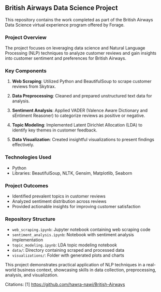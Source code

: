 ## British Airways Data Science Project

This repository contains the work completed as part of the British Airways Data Science virtual experience program offered by Forage.

### Project Overview

The project focuses on leveraging data science and Natural Language Processing (NLP) techniques to analyze customer reviews and gain insights into customer sentiment and preferences for British Airways.

### Key Components

1. **Web Scraping**: Utilized Python and BeautifulSoup to scrape customer reviews from Skytrax.

2. **Data Preprocessing**: Cleaned and prepared unstructured text data for analysis.

3. **Sentiment Analysis**: Applied VADER (Valence Aware Dictionary and sEntiment Reasoner) to categorize reviews as positive or negative.

4. **Topic Modeling**: Implemented Latent Dirichlet Allocation (LDA) to identify key themes in customer feedback.

5. **Data Visualization**: Created insightful visualizations to present findings effectively.

### Technologies Used

- Python
- Libraries: BeautifulSoup, NLTK, Gensim, Matplotlib, Seaborn

### Project Outcomes

- Identified prevalent topics in customer reviews
- Analyzed sentiment distribution across reviews
- Provided actionable insights for improving customer satisfaction

### Repository Structure

- `web_scraping.ipynb`: Jupyter notebook containing web scraping code
- `sentiment_analysis.ipynb`: Notebook with sentiment analysis implementation
- `topic_modeling.ipynb`: LDA topic modeling notebook
- `data/`: Directory containing scraped and processed data
- `visualizations/`: Folder with generated plots and charts

This project demonstrates practical application of NLP techniques in a real-world business context, showcasing skills in data collection, preprocessing, analysis, and visualization.

Citations:
[1] https://github.com/hawra-nawi/British-Airways

